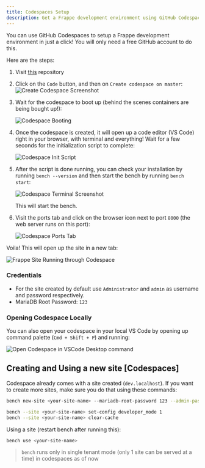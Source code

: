 ```yaml
---
title: Codespaces Setup
description: Get a Frappe development environment using GitHub Codespaces.
---
```


You can use GitHub Codespaces to setup a Frappe development environment in just a click! You will only need a free GitHub account to do this.

Here are the steps:

1. Visit [this](https://github.com/ankush/frappe_codespace) repository
2. Click on the `Code` button, and then on `Create codespace on master`:
    ![Create Codespace Screenshot](/create_codespace.png)

3. Wait for the codespace to boot up (behind the scenes containers are being bought up!):

    ![Codespace Booting](/codespace_booting.png)

4. Once the codespace is created, it will open up a code editor (VS Code) right in your browser, with terminal and everything! Wait for a few seconds for the initialization script to complete:

    ![Codespace Init Script](/codespace_init_script.png)

5. After the script is done running, you can check your installation by running `bench --version` and then start the bench by running `bench start`:

    ![Codespace Terminal Screenshot](/codespace_bench_start.png)

    This will start the bench.

6. Visit the ports tab and click on the browser icon next to port `8000` (the web server runs on this port):

    ![Codespace Ports Tab](/codespace_ports.png)

Voila! This will open up the site in a new tab:

![Frappe Site Running through Codespace](/codespace_site_up.png)

### Credentials

* For the site created by default use `Administrator` and `admin` as username and password respectively.
* MariaDB Root Password: `123`

### Opening Codespace Locally

You can also open your codespace in your local VS Code by opening up command palette (`Cmd + Shift + P`) and running:

![Open Codespace in VSCode Desktop command](/codespace_vscode_desktop.png)

## Creating and Using a new site [Codespaces]

Codespace already comes with a site created (`dev.localhost`). If you want to create more sites, make sure you do that using these commands:

```bash
bench new-site <your-site-name> --mariadb-root-password 123 --admin-password admin --no-mariadb-socket

bench --site <your-site-name> set-config developer_mode 1
bench --site <your-site-name> clear-cache
```

Using a site (restart bench after running this):

```bash
bench use <your-site-name>
```

> `bench` runs only in single tenant mode (only 1 site can be served at a time) in codespaces as of now
